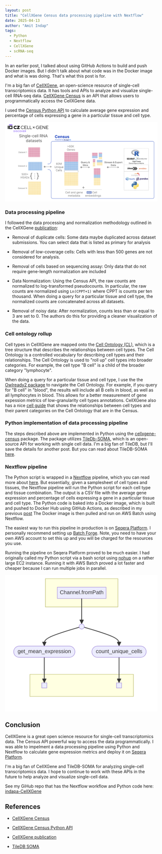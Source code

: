 ```yaml
---
layout: post
title: "CellXGene Census data processing pipeline with Nextflow"
date: 2025-04-13
author: "Amit Indap"
tags:
  - Python
  - Nextflow
  - CellXGene
  - scRNA-seq
---
```


In an earlier post, I talked about using GitHub Actions to build and push Docker images. But I didn't talk about what code was in the Docker image and what is was doing.  That's what this post is for. 

I'm a big fan of [CellXGene](https://cellxgene.cziscience.com/), an open-science resource of single-cell transcriptomics data. It has tools and APIs to analyze and visualize single-cell RNA-seq data. [CellXGene Census](https://chanzuckerberg.github.io/cellxgene-census/index.html) is an API that allows users to programmatically access the CellXGene data. 

I used the  [Census Python API](https://chanzuckerberg.github.io/cellxgene-census/cellxgene_census_docsite_quick_start.html#python-quick-start) to calculate average gene expression and percentage of cells expressing a gene in a particular tissue and cell type. 

![CellXgene Census](/docs/assets/cellxgene-census.png)

### Data processing pipeline

I followed the data processing and normalization methodology outlined in the CellXGene [publication](https://academic.oup.com/nar/article/53/D1/D886/7912032#499330958):

* Removal of duplicate cells: Some data maybe duplicated across dataset submissions. You can select data that is listed as primary for analysis

* Removal of low-coverage cells: Cells with less than 500 genes are not considered for analysis. 

* Removal of cells based on sequencing assay: Only data that do not require gene-length normalization are included

* Data Normalization: Using the Census API, the raw counts are normalized to log-transformed pseudocounts. In particular, the raw counts are normalized using ```Ln(CPPT+1)``` where CPPT is counts per ten thousand. When doing a query for a particular tissue and cell type, the normalized counts are concatenated across all datasets.

* Removal of noisy data: After normalization, counts less than or equal to 3 are set to 0. The authors do this for providing a cleaner visualization of the data. 

### Cell ontology rollup

Cell types in CellXGene are mapped onto the [Cell Ontology (CL)](https://www.ebi.ac.uk/ols4/ontologies/cl), which is a tree structure that describes the relationships between cell types. The Cell Ontology is a controlled vocabulary for describing cell types and their relationships. The Cell Ontology is used to "roll up" cell types into broader categories. For example, the cell type "B cell" is a child of the broader category "lymphocyte".

When doing a query for a particular tissue and cell type, I use the the [Owlready2 package](https://owlready2.readthedocs.io/en/v0.47/ )  to navigate the Cell Ontology. For example, if you query for "B cell" in "blood", the results will include all B cells in blood, as well as all lymphocytes in blood. This allows for a better measurement of gene expession metrics of low-granularity cell types annotations. CellXGene also has a nice [cell guide](https://cellxgene.cziscience.com/cellguide) that shows the relationships between cell types and their parent categories on the Cell Ontology that are in the Census. 

### Python implementation of data processing pipeline

The steps described above are implemented in Python using the [cellxgene-census](https://github.com/chanzuckerberg/cellxgene-census) package. The package utilizes [TileDb-SOMA](https://github.com/single-cell-data/TileDB-SOMA), which is an open-source API for working with single cell data. I'm a big fan of TileDB, but I'll save the details for another post. But you can read about TileDB-SOMA [here](https://github.com/single-cell-data/TileDB-SOMA). 




### Nextflow pipeline

The Python script is wrapped in a [Nextflow](https://www.nextflow.io/) pipeline, which you can read more about [here](https://github.com/indapa/indapa-CellXGene/tree/master?tab=readme-ov-file#description-of-the-pipeline). But essentially, given a samplesheet of cell types and tissues, the Nextflow pipeline will run the Python script for each cell type and tissue combination. The output is a CSV file with the average gene expression and percentage of cells expressing a gene in a particular tissue and cell type. The Python code is baked into a Docker image, which is built and pushed to Docker Hub using GitHub Actions, as described in my previous [post](https://indapa.github.io/2025/04/08/github-actions.html) The Docker image is then pulled and run on AWS Batch using Nextflow.

The easiest way to run this pipeline in production is on [Seqera Platform](https://seqera.io/platform/). I personally recommend setting up [Batch Forge](https://docs.seqera.io/platform-cloud/compute-envs/aws-batch#tower-forge). Note, you need to have your own AWS account to set this up and you will be charged for the resources you use. 

Running the pipeline on Seqera Platform proved to be much easier. I had originally called  my Python script via a bash script using [nohup](https://en.wikipedia.org/wiki/Nohup) on a rather large EC2 instance. Running it with AWS Batch proved a lot faster and cheaper because I can run multiple jobs in parallel.

![CellXgene Census](/docs/assets/cellxgene-nextflow.png)



## Conclusion

CellXGene is a great open science resource for single-cell transcriptomics data. The Census API powerful  way to access the data programmatically. I was able to impelment a data processing pipeline using Python and Nextflow to calculate gene expression metrics and deploy it on [Seqera Platform](https://seqera.io/platform/). 

I'm a big fan of CellXGene and TileDB-SOMA for analyzing single-cell transcriptomics data. I hope to continue to work with these APIs in the future to help analyze and visualize single-cell data.

See my GiHub repo that has the Nextflow workflow and Python code here: [indapa-CellXGene](https://github.com/indapa/indapa-CellXGene)

## References

* [CellXGene Census](https://chanzuckerberg.github.io/cellxgene-census/index.html)

* [CellXGene Census Python API](https://chanzuckerberg.github.io/cellxgene-census/cellxgene_census_docsite_quick_start.html#python-quick-start)

* [CellXGene publication](https://doi.org/10.1093/nar/gkae1142)

* [TileDB SOMA](https://github.com/single-cell-data/TileDB-SOMA?tab=readme-ov-file)






